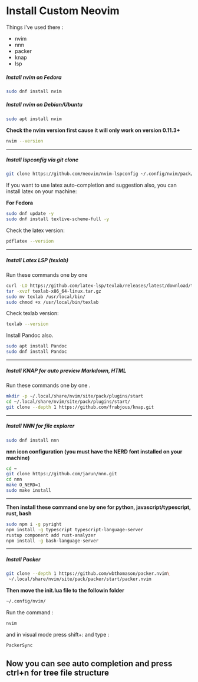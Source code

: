 # Install Custom Neovim
Things i've used there :
- nvim 
- nnn 
- packer 
- knap 
- lsp 


##### Install nvim on Fedora

```bash
sudo dnf install nvim 
```
##### Install nvim on Debian/Ubuntu

```bash
sudo apt install nvim
```

**Check the nvim version first cause it will only work on version 0.11.3+** 

```bash
nvim --version
```
---

##### Install lspconfig via git clone 

```bash
git clone https://github.com/neovim/nvim-lspconfig ~/.config/nvim/pack/nvim/start/nvim-lspconfig
```

If you want to use latex auto-completion and suggestion also, you can install latex on your machine:

**For Fedora**

```bash
sudo dnf update -y
sudo dnf install texlive-scheme-full -y
```

Check the latex version:

```bash
pdflatex --version
```
---

##### Install Latex LSP (texlab)

Run these commands one by one 

```bash
curl -LO https://github.com/latex-lsp/texlab/releases/latest/download/texlab-x86_64-linux.tar.gz
tar -xvzf texlab-x86_64-linux.tar.gz
sudo mv texlab /usr/local/bin/
sudo chmod +x /usr/local/bin/texlab
```

Check texlab version:

```bash
texlab --version
```
Install Pandoc also. 

```bash
sudo apt install Pandoc
sudo dnf install Pandoc
```
---

##### Install KNAP for auto preview Markdown, HTML 

Run these commands one by one .

```bash
mkdir -p ~/.local/share/nvim/site/pack/plugins/start 
cd ~/.local/share/nvim/site/pack/plugins/start/ 
git clone --depth 1 https://github.com/frabjous/knap.git 
```
---

##### Install NNN for file explorer

```bash
sudo dnf install nnn 

```
**nnn icon configuration (you must have the NERD font installed on your machine)** 

```bash
cd ~
git clone https://github.com/jarun/nnn.git
cd nnn
make O_NERD=1
sudo make install

```
---

**Then install these command one by one for python, javascript/typescript, rust, bash**

```bash
sudo npm i -g pyright 
npm install -g typescript typescript-language-server
rustup component add rust-analyzer
npm install -g bash-language-server
```
---

##### Install Packer

```bash
git clone --depth 1 https://github.com/wbthomason/packer.nvim\
 ~/.local/share/nvim/site/pack/packer/start/packer.nvim
```

**Then move the init.lua file to the followin folder**

```bash
~/.config/nvim/ 
```

Run the command :

```bash
nvim
```
and in visual mode press shift+: and type :

```bash
PackerSync
```


## Now you can see auto completion and press ctrl+n for tree file structure
